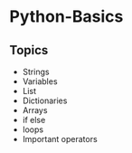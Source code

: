 # Python-Basics
 
## Topics

- Strings 
- Variables
- List
- Dictionaries
- Arrays
- if else
- loops
- Important operators